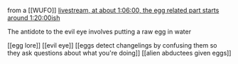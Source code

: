 from a [[WUFO]] [livestream, at about 1:06:00, the egg related part starts around 1:20:00ish](https://www.youtube.com/live/SO0oLvoWWjs?feature=share)

The antidote to the evil eye involves putting a raw egg in water


[[egg lore]] [[evil eye]] [[eggs detect changelings by confusing them so they ask questions about what you're doing]] [[alien abductees given eggs]]